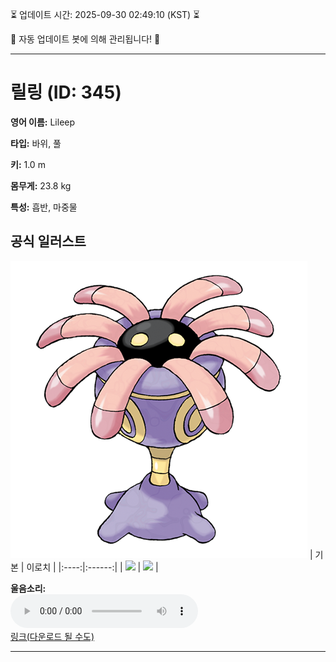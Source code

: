 
⏳ 업데이트 시간: 2025-09-30 02:49:10 (KST) ⏳

🤖 자동 업데이트 봇에 의해 관리됩니다! 🤖

---

# 릴링 (ID: 345)
**영어 이름:** Lileep

**타입:** 바위, 풀

**키:** 1.0 m

**몸무게:** 23.8 kg

**특성:** 흡반, 마중물

## 공식 일러스트
![](https://raw.githubusercontent.com/PokeAPI/sprites/master/sprites/pokemon/other/official-artwork/345.png)
| 기본 | 이로치 |
|:----:|:------:|
| <img src="http://play.pokemonshowdown.com/sprites/ani/lileep.gif" width="200"> | <img src="http://play.pokemonshowdown.com/sprites/ani-shiny/lileep.gif" width="200"> |

**울음소리:**<br><audio controls src="https://raw.githubusercontent.com/PokeAPI/cries/main/cries/pokemon/latest/345.ogg"></audio><br> [링크(다운로드 될 수도)](https://raw.githubusercontent.com/PokeAPI/cries/main/cries/pokemon/latest/345.ogg)


---
